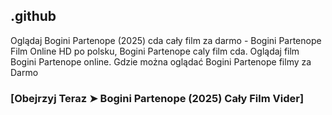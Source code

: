 ## .github

Oglądaj Bogini Partenope (2025) cda cały film za darmo - Bogini Partenope Film Online HD po polsku, Bogini Partenope caly film cda. Oglądaj film Bogini Partenope online. Gdzie można oglądać Bogini Partenope filmy za Darmo

### [Obejrzyj Teraz ➤ Bogini Partenope (2025) Cały Film Vider]
